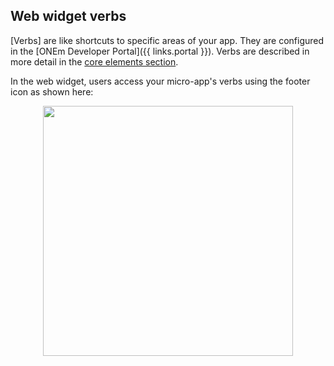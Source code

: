 ## Web widget verbs

[Verbs] are like shortcuts to specific areas of your app.  They are configured in the [ONEm Developer Portal]({{ links.portal }}).  Verbs are described in more detail in the [core elements section](/core/verbs).

In the web widget, users access your micro-app's verbs using the footer icon as shown here:

<div style="text-align:center">
    <img height="400px" src="/assets/verbs.gif" />
</div>

